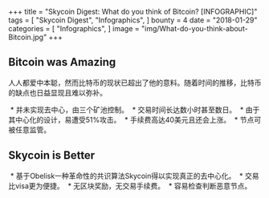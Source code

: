 +++
title = "Skycoin Digest: What do you think of Bitcoin? [INFOGRAPHIC]"
tags = [
    "Skycoin Digest",
    "Infographics",
]
bounty = 4
date = "2018-01-29"
categories = [
    "Infographics",
]
image = "img/What-do-you-think-about-Bitcoin.jpg"
+++

## Bitcoin was Amazing

人人都爱中本聪，然而比特币的现状已超出了他的意料。随着时间的推移，比特币的缺点也日益显现且难以弥补。

  * 并未实现去中心，由三个矿池控制。
  * 交易时间长达数小时甚至数日。
  * 由于其中心化的设计，易遭受51%攻击。
  * 手续费高达40美元且还会上涨。
  * 节点可被任意监管。

## Skycoin is Better

  * 基于Obelisk一种革命性的共识算法Skycoin得以实现真正的去中心化。
  * 交易比visa更为便捷。
  * 无区块奖励，无交易手续费。
  * 容易检查判断恶意节点。

